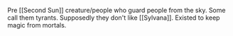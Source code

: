 Pre [[Second Sun]] creature/people who guard people from the sky. Some call them tyrants. 
Supposedly they don't like [[Sylvana]]. Existed to keep magic from mortals.